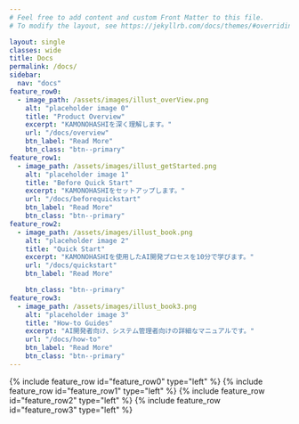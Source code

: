 ```yaml
---
# Feel free to add content and custom Front Matter to this file.
# To modify the layout, see https://jekyllrb.com/docs/themes/#overriding-theme-defaults

layout: single
classes: wide
title: Docs
permalink: /docs/
sidebar:
  nav: "docs"
feature_row0:
  - image_path: /assets/images/illust_overView.png
    alt: "placeholder image 0"
    title: "Product Overview"
    excerpt: "KAMONOHASHIを深く理解します。"
    url: "/docs/overview"
    btn_label: "Read More"
    btn_class: "btn--primary"
feature_row1:
  - image_path: /assets/images/illust_getStarted.png
    alt: "placeholder image 1"
    title: "Before Quick Start"
    excerpt: "KAMONOHASHIをセットアップします。"
    url: "/docs/beforequickstart"
    btn_label: "Read More"
    btn_class: "btn--primary"
feature_row2:
  - image_path: /assets/images/illust_book.png
    alt: "placeholder image 2"
    title: "Quick Start"
    excerpt: "KAMONOHASHIを使用したAI開発プロセスを10分で学びます。"
    url: "/docs/quickstart"  
    btn_label: "Read More"

    btn_class: "btn--primary"
feature_row3:
  - image_path: /assets/images/illust_book3.png
    alt: "placeholder image 3"
    title: "How-to Guides"
    excerpt: "AI開発者向け、システム管理者向けの詳細なマニュアルです。"
    url: "/docs/how-to"
    btn_label: "Read More"
    btn_class: "btn--primary"
---
```

{% include feature_row id="feature_row0" type="left" %}
{% include feature_row id="feature_row1" type="left" %}
{% include feature_row id="feature_row2" type="left" %}
{% include feature_row id="feature_row3" type="left" %}
